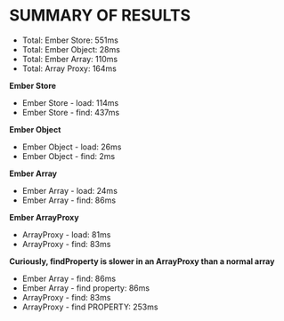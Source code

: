 # SUMMARY OF RESULTS

* Total: Ember Store: 551ms
* Total: Ember Object: 28ms
* Total: Ember Array: 110ms
* Total: Array Proxy: 164ms 


**Ember Store** 

* Ember Store - load: 114ms
* Ember Store - find: 437ms

**Ember Object** 

* Ember Object - load: 26ms
* Ember Object - find: 2ms

**Ember Array** 

* Ember Array - load: 24ms
* Ember Array - find: 86ms

**Ember ArrayProxy** 

* ArrayProxy - load: 81ms
* ArrayProxy - find: 83ms


**Curiously, findProperty is slower in an ArrayProxy than a normal array**

* Ember Array - find: 86ms
* Ember Array - find property: 86ms
* ArrayProxy - find: 83ms
* ArrayProxy - find PROPERTY: 253ms 

